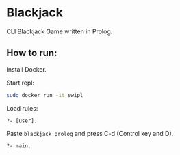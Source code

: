 # Blackjack

CLI Blackjack Game written in Prolog.

## How to run:

Install Docker.

Start repl:

```sh
sudo docker run -it swipl
```

Load rules:

```
?- [user].
```

Paste `blackjack.prolog` and press C-d (Control key and D).

```
?- main.
```
